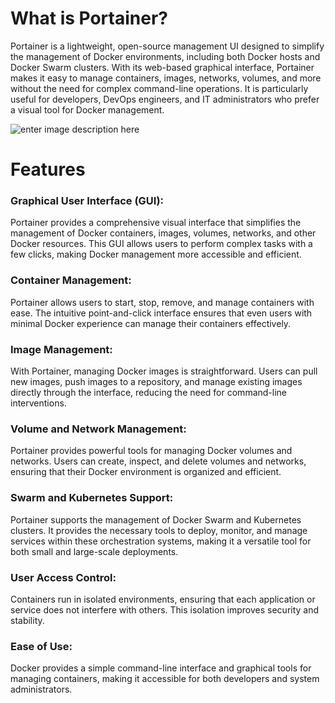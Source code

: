 

# **What is Portainer?**

Portainer is a lightweight, open-source management UI designed to simplify the management of Docker environments, including both Docker hosts and Docker Swarm clusters. With its web-based graphical interface, Portainer makes it easy to manage containers, images, networks, volumes, and more without the need for complex command-line operations. It is particularly useful for developers, DevOps engineers, and IT administrators who prefer a visual tool for Docker management.


![enter image description here](https://res.cloudinary.com/daq5wtdhb/image/upload/c_crop,w_1150,h_550,g_auto/v1724065359/resized_image_1_m549ry.png)
# **Features**

### **Graphical User Interface (GUI):**

Portainer provides a comprehensive visual interface that simplifies the management of Docker containers, images, volumes, networks, and other Docker resources. This GUI allows users to perform complex tasks with a few clicks, making Docker management more accessible and efficient.

### **Container Management:**

Portainer allows users to start, stop, remove, and manage containers with ease. The intuitive point-and-click interface ensures that even users with minimal Docker experience can manage their containers effectively.

### **Image Management:**
With Portainer, managing Docker images is straightforward. Users can pull new images, push images to a repository, and manage existing images directly through the interface, reducing the need for command-line interventions.

### **Volume and Network Management:**
Portainer provides powerful tools for managing Docker volumes and networks. Users can create, inspect, and delete volumes and networks, ensuring that their Docker environment is organized and efficient.

### **Swarm and Kubernetes Support:**
Portainer supports the management of Docker Swarm and Kubernetes clusters. It provides the necessary tools to deploy, monitor, and manage services within these orchestration systems, making it a versatile tool for both small and large-scale deployments.

### **User Access Control:**
Containers run in isolated environments, ensuring that each application or service does not interfere with others. This isolation improves security and stability.

### Ease of Use:
Docker provides a simple command-line interface and graphical tools for managing containers, making it accessible for both developers and system administrators.





<!--stackedit_data:
eyJoaXN0b3J5IjpbLTkwMTU3NDg4Ml19
-->